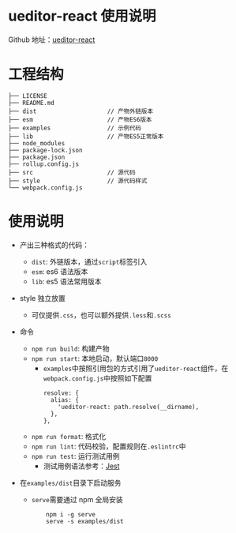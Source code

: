 # ueditor-react 使用说明

Github 地址：[ueditor-react](https://github.com/CoCoyh/ueditor-react)

# 工程结构

```
├── LICENSE
├── README.md
├── dist                    // 产物外链版本
├── esm                     // 产物ES6版本
├── examples                // 示例代码
├── lib                     // 产物ES5正常版本
├── node_modules
├── package-lock.json
├── package.json
├── rollup.config.js
├── src                     // 源代码
├── style                   // 源代码样式
└── webpack.config.js
```

# 使用说明

- 产出三种格式的代码：

  - `dist`: 外链版本，通过`script`标签引入
  - `esm`: es6 语法版本
  - `lib`: es5 语法常用版本

- style 独立放置

  - 可仅提供`.css`，也可以额外提供`.less`和`.scss`

- 命令

  - `npm run build`: 构建产物
  - `npm run start`: 本地启动，默认端口`8000`
    - `examples`中按照引用包的方式引用了`ueditor-react`组件，在`webpack.config.js`中按照如下配置
      ```
      resolve: {
        alias: {
          'ueditor-react: path.resolve(__dirname),
        },
      },
      ```
  - `npm run format`: 格式化
  - `npm run lint`: 代码校验，配置规则在`.eslintrc`中
  - `npm run test`: 运行测试用例
    - 测试用例语法参考：[Jest](https://facebook.github.io/jest/)

- 在`examples/dist`目录下启动服务

  - `serve`需要通过 npm 全局安装
    ```
        npm i -g serve
        serve -s examples/dist
    ```
